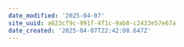 ```yaml
---
date_modified: '2025-04-07'
site_uuid: a623cf9c-991f-4f1c-9ab8-c2433e57e67a
date_created: '2025-04-07T22:42:08.647Z'
---
```


